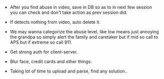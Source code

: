 - After you find abuse in video, save in DB so as to in next few session you can check and don't take action as prev session did.
- If detects nothing from video, auto delete it.
- We may wanna categorize the abuse level, like low means just annoying the grandpa so simply alert the family and caretaker but if mid so call to APS but if extreme so call 911.

- Get strong auth for client-server.
- Blur face, credit cards and other things.



- Taking lot of time to upload and parse, find any solution..